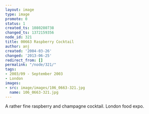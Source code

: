 ```yaml
---
layout: image
type: image
promote: 0
status: 1
created_ts: 1080280738
changed_ts: 1372159356
node_id: 321
title: 00663 Raspberry Cocktail
author: anj
created: '2004-03-26'
changed: '2013-06-25'
redirect_from: []
permalink: "/node/321/"
tags:
- 2003/09 - September 2003
- London
images:
- src: image/images/106_0663-321.jpg
  name: 106_0663-321.jpg
---
```

A rather fine raspberry and champagne cocktail.  London food expo.
